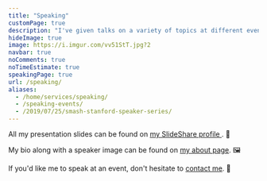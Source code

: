 ```yaml
---
title: "Speaking"
customPage: true
description: "I've given talks on a variety of topics at different events. 💬️"
hideImage: true
image: https://i.imgur.com/vv51StT.jpg?2
navbar: true
noComments: true
noTimeEstimate: true
speakingPage: true
url: /speaking/
aliases:
  - /home/services/speaking/
  - /speaking-events/
  - /2019/07/25/smash-stanford-speaker-series/
---
```


All my presentation slides can be found on <a href="https://www.slideshare.net/fvcproductions" target="_blank" rel="noopener">my SlideShare profile <i class="fab fa-slideshare"></i></a>. 📎

My bio along with a speaker image can be found on [my about page](/about/#bio). 🖼️

If you'd like me to speak at an event, don't hesitate to [contact me](/contact). 📨
